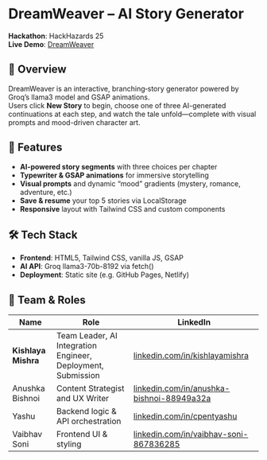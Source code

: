 # DreamWeaver – AI Story Generator

**Hackathon**: HackHazards 25  
**Live Demo**: [DreamWeaver](https://dreamweaverofficial.netlify.app/)  

## 📖 Overview

DreamWeaver is an interactive, branching‐story generator powered by Groq’s llama3 model and GSAP animations.  
Users click **New Story** to begin, choose one of three AI-generated continuations at each step, and watch the tale unfold—complete with visual prompts and mood-driven character art.

## 🚀 Features

- **AI-powered story segments** with three choices per chapter  
- **Typewriter & GSAP animations** for immersive storytelling  
- **Visual prompts** and dynamic “mood” gradients (mystery, romance, adventure, etc.)  
- **Save & resume** your top 5 stories via LocalStorage  
- **Responsive** layout with Tailwind CSS and custom components  

## 🛠️ Tech Stack

- **Frontend**: HTML5, Tailwind CSS, vanilla JS, GSAP  
- **AI API**: Groq llama3-70b-8192 via fetch()  
- **Deployment**: Static site (e.g. GitHub Pages, Netlify)

## 👥 Team & Roles

| Name             | Role                                            | LinkedIn                                                         |
|------------------|-------------------------------------------------|------------------------------------------------------------------|
| **Kishlaya Mishra**  | Team Leader, AI Integration Engineer, Deployment, Submission   | [linkedin.com/in/kishlayamishra](https://linkedin.com/in/kishlayamishra) |
| Anushka Bishnoi  | Content Strategist and UX Writer                                 | [linkedin.com/in/anushka-bishnoi-88949a32a](https://linkedin.com/in/anushka-bishnoi-88949a32a) |
| Yashu            | Backend logic & API orchestration               | [linkedin.com/in/cpentyashu](https://linkedin.com/in/cpentyashu)             |
| Vaibhav Soni     | Frontend UI & styling                           | [linkedin.com/in/vaibhav-soni-867836285](https://linkedin.com/in/vaibhav-soni-867836285) |

